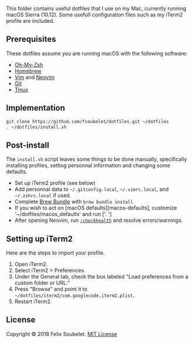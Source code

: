 This folder contains useful dotfiles that I use on my Mac, currently running macOS Sierra (10.12). Some usefull configuration files such as my iTerm2 profile are included.

## Prerequisites

These dotfiles assume you are running macOS with the following software:

* [Oh-My-Zsh][oh-my-zsh]
* [Homebrew][homebrew]
* [Vim][vim] and [Neovim][neovim]
* [Git][git]
* [Tmux][tmux]

## Implementation
```sh
git clone https://github.com/fsoubelet/dotfiles.git ~/dotfiles
. ~/dotfiles/install.sh
```

## Post-install

The `install.sh` script leaves some things to be done manually, specifically installing profiles, setting personnal information and changing some defaults.

* Set up iTerm2 profile (see below)
* Add personnal data to `~/.gitconfig.local`, `~/.vimrc.local`, and `~/.zshrc.local` if used.
* Complete [Brew Bundle][brew-bundle] with `brew bundle install`
* If you wish to act on [macOS defaults][macos-defaults], customize '~/dotfiles/macos_defaults' and run ['. ']
* After opening Neovim, run [`:checkhealth`][checkhealth] and resolve errors/warnings.

## Setting up iTerm2

Here are the steps to import your profile.

1. Open iTerm2.
1. Select iTerm2 > Preferences.
1. Under the General tab, check the box labeled "Load preferences from a custom folder or URL:"
1. Press "Browse" and point it to `~/dotfiles/iterm2/com.googlecode.iterm2.plist`.
1. Restart iTerm2.

## License

Copyright &copy; 2018 Felix Soubelet. [MIT License][license]

[brew-bundle]: https://github.com/Homebrew/homebrew-bundle
[checkhealth]: https://neovim.io/doc/user/pi_health.html#:checkhealth
[git]: https://git-scm.com/
[homebrew]: http://brew.sh
[iterm2]: https://www.iterm2.com/
[license]: https://github.com/fsoubelet/dotfiles/blob/master/LICENSE
[neovim]: https://neovim.io/
[oh-my-zsh]: https://github.com/robbyrussell/oh-my-zsh
[tmux]: https://github.com/tmux/tmux/wiki
[vim]: http://www.vim.org/
